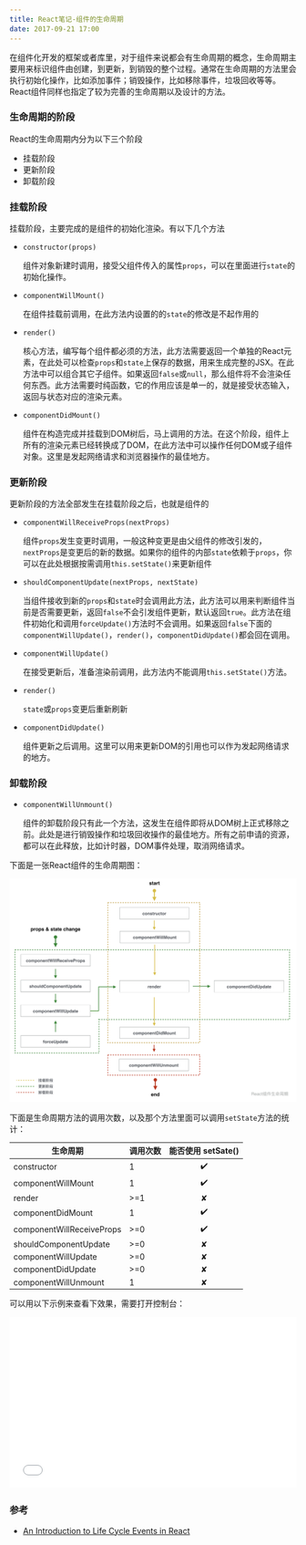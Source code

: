 ```yaml
---
title: React笔记-组件的生命周期
date: 2017-09-21 17:00
---
```


在组件化开发的框架或者库里，对于组件来说都会有生命周期的概念，生命周期主要用来标识组件由创建，到更新，到销毁的整个过程。通常在生命周期的方法里会执行初始化操作，比如添加事件；销毁操作，比如移除事件，垃圾回收等等。React组件同样也指定了较为完善的生命周期以及设计的方法。

### 生命周期的阶段

React的生命周期内分为以下三个阶段

+ 挂载阶段
+ 更新阶段
+ 卸载阶段

### 挂载阶段

挂载阶段，主要完成的是组件的初始化渲染。有以下几个方法

+ `constructor(props)`

  组件对象新建时调用，接受父组件传入的属性`props`，可以在里面进行`state`的初始化操作。
+ `componentWillMount()`

   在组件挂载前调用，在此方法内设置的的`state`的修改是不起作用的
+ `render()`   
    
   核心方法，编写每个组件都必须的方法，此方法需要返回一个单独的React元素，在此处可以检查`props`和`state`上保存的数据，用来生成完整的JSX。在此方法中可以组合其它子组件。如果返回`false`或`null`，那么组件将不会渲染任何东西。此方法需要时纯函数，它的作用应该是单一的，就是接受状态输入，返回与状态对应的渲染元素。
   
+ `componentDidMount()`

   组件在构造完成并挂载到DOM树后，马上调用的方法。在这个阶段，组件上所有的渲染元素已经转换成了DOM，在此方法中可以操作任何DOM或子组件对象。这里是发起网络请求和浏览器操作的最佳地方。

### 更新阶段

更新阶段的方法全部发生在挂载阶段之后，也就是组件的

+ `componentWillReceiveProps(nextProps)`
    
   组件`props`发生变更时调用，一般这种变更是由父组件的修改引发的，`nextProps`是变更后的新的数据。如果你的组件的内部`state`依赖于`props`，你可以在此处根据按需调用`this.setState()`来更新组件
   
+ `shouldComponentUpdate(nextProps, nextState)`
    
    当组件接收到新的`props`和`state`时会调用此方法，此方法可以用来判断组件当前是否需要更新，返回`false`不会引发组件更新，默认返回`true`。此方法在组件初始化和调用`forceUpdate()`方法时不会调用。如果返回`false`下面的`componentWillUpdate()`，`render()`，`componentDidUpdate()`都会回在调用。

+ `componentWillUpdate()`
  
  在接受更新后，准备渲染前调用，此方法内不能调用`this.setState()`方法。
  
+ `render()`

   `state`或`props`变更后重新刷新
    
+ `componentDidUpdate()`

    组件更新之后调用。这里可以用来更新DOM的引用也可以作为发起网络请求的地方。
   
   
### 卸载阶段

+ `componentWillUnmount()`

   组件的卸载阶段只有此一个方法，这发生在组件即将从DOM树上正式移除之前。此处是进行销毁操作和垃圾回收操作的最佳地方。所有之前申请的资源，都可以在此释放，比如计时器，DOM事件处理，取消网络请求。

下面是一张React组件的生命周期图：

<img src="/img/2017-09-21-life-cycel.png" />

下面是生命周期方法的调用次数，以及那个方法里面可以调用`setState`方法的统计：

<table style="width: 100%">  
<thead>  
<tr>  
<th>生命周期</th>  
<th>调用次数</th>  
<th>能否使用 setSate()</th>  
</tr>  
</thead>  
<tbody>
<tr>  
<td>constructor</td>  
<td>1</td>  
<td style="text-align: center;">✔️</td>  
</tr> 
<tr>  
<td>componentWillMount</td>  
<td>1</td>  
<td style="text-align: center;">✔️</td>  
</tr>  
<tr>  
<td>render</td>  
<td>&gt;=1</td>  
<td style="text-align: center;">✘</td>  
</tr>  
<tr>  
<td>componentDidMount</td>  
<td>1</td>  
<td style="text-align: center;">✔️</td>  
</tr>  
<tr>  
<td>componentWillReceiveProps</td>  
<td>&gt;=0</td>  
<td style="text-align: center;">✔️</td>  
</tr>  
<tr>  
<td>shouldComponentUpdate</td>  
<td>&gt;=0</td>  
<td style="text-align: center;">✘</td>  
</tr>  
<tr>  
<td>componentWillUpdate</td>  
<td>&gt;=0</td>  
<td style="text-align: center;">✘</td>  
</tr>  
<tr>  
<td>componentDidUpdate</td>  
<td>&gt;=0</td>  
<td style="text-align: center;">✘</td>  
</tr>  
<tr>  
<td>componentWillUnmount</td>  
<td>1</td>  
<td style="text-align: center;">✘</td>  
</tr>  
</tbody>  
</table>


可以用以下示例来查看下效果，需要打开控制台：

<iframe width="100%" height="300" src="//jsfiddle.net/monjer/cdm1v6rd/embedded/js,html,result/" allowfullscreen="allowfullscreen" frameborder="0"></iframe>


### 参考

+ [An Introduction to Life Cycle Events in React](https://tylermcginnis.com/an-introduction-to-life-cycle-events-in-react-js/)

